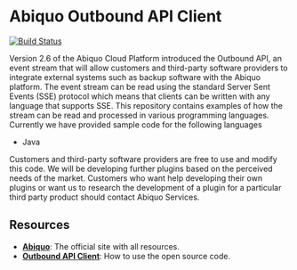 Abiquo Outbound API Client 
==========================

[![Build Status](https://travis-ci.org/abiquo/abiquo-api-outbound-java-client.png?branch=master)](https://travis-ci.org/abiquo/abiquo-api-outbound-java-client)

Version 2.6 of the Abiquo Cloud Platform introduced the Outbound API, an event stream that will allow customers and third-party software providers to integrate external systems such as backup software with the Abiquo platform. The event stream can be read using the standard Server Sent Events (SSE) protocol which means that clients can be written with any language that supports SSE. This repository contains examples of how the stream can be read and processed in various programming languages. Currently we have provided sample code for the following languages
   *	Java

Customers and third-party software providers are free to use and modify this code.
We will be developing further plugins based on the perceived needs of the market. Customers who want help developing their own plugins or want us to research the development of a plugin for a particular third party product should contact Abiquo Services.

Resources
---------

* **[Abiquo](http://www.abiquo.com)**: The official site with all resources.
* **[Outbound API Client](http://wiki.abiquo.com/display/ABI26/Abiquo+Outbound+API+Client)**: How to use the open source code.
